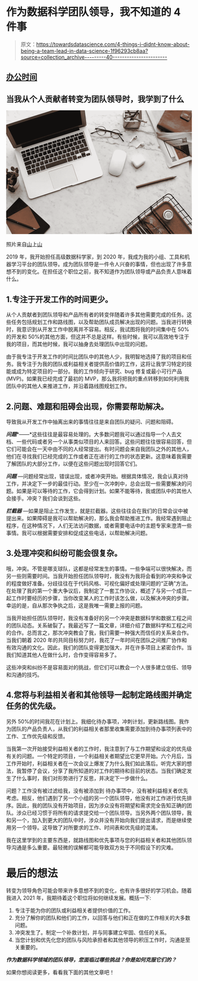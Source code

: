 # 作为数据科学团队领导，我不知道的 4 件事

> 原文：<https://towardsdatascience.com/4-things-i-didnt-know-about-being-a-team-lead-in-data-science-1f96293cb8aa?source=collection_archive---------40----------------------->

## [办公时间](https://towardsdatascience.com/tagged/office-hours)

## 当我从个人贡献者转变为团队领导时，我学到了什么

![](img/30c24e67d44b45c998425db597ccbada.png)

照片来自[山](https://www.pexels.com/@fauxels)上[山](https://www.pexels.com/)

2019 年，我开始担任高级数据科学家，到 2020 年，我成为我的小组、工具和机器学习平台的团队领导。成为团队领导是一件令人兴奋的事情，但也出现了许多意想不到的变化。在担任这个职位之前，我不知道作为团队领导或产品负责人意味着什么。

## 1.专注于开发工作的时间更少。

从个人贡献者到团队领导和产品所有者的转变伴随着许多其他需要完成的任务。这些任务包括规划工作和路线图，以及帮助团队成员解决出现的问题。当我进行转换时，我意识到从开发工作中脱离并不容易。相反，我试图将我的时间集中在 50%的开发和 50%的其他方面，但这并不总是这样。有些时候，我可以高效地专注于我的项目，而其他时候，我可以抽身去处理团队中出现的问题。

由于我专注于开发工作的时间比团队中的其他人少，我明智地选择了我的项目和任务。我专注于为我的团队或利益相关者提供高价值的工作，这将让我学习特定的技能或成为特定项目的一部分。我的工作倾向于研究、bug 修复或最小可行产品(MVP)。如果我已经完成了最初的 MVP，那么我将把我的重点转移到如何利用我团队中的其他人来推进工作，并沿着路线图规划工作。

## 2.问题、难题和阻碍会出现，你需要帮助解决。

导致我从开发工作中抽离出来的事情往往是来自团队的疑问、问题和阻碍。

***问题****——*这些往往是最容易处理的。大多数问题我可以通过指导一个人去文档、一些代码或者另一个从事类似项目的人来回答。这些问题往往很容易回答，但它们可能会在一天中由不同的人经常提出。有时问题会来自我团队之外的其他人，他们在寻找我们已经完成的工作或者正在进行的工作的状态更新。这意味着我需要了解团队的大部分工作，以便在这些问题出现时回答它们。

***问题*** —问题经常出现，错误出现，或者冲突开始。根据具体情况，我会认真对待工作，并决定下一步的最佳行动。至少在一次冲刺中，总会出现一些需要解决的问题。如果是可以等待的工作，它会得到计划。如果不能等待，我或团队中的其他人会接手。冲突？我们会谈到这些。

***拦截器*** —如果是阻止工作发生，就是拦截器。这些往往会在我们的日常会议中被提出来。如果障碍是我可以帮助解决的，那么我会帮助推进工作。我经常遇到阻止程序，在这种情况下，人们无法访问数据，或者需要电话中的主题专家来澄清一些事情。我可以根据需要安排和促成这些电话，以帮助解决问题。

## 3.处理冲突和纠纷可能会很复杂。

哦，冲突。不管是哪支球队，这都是经常发生的事情。一些争端可以很快解决，而另一些则需要时间。当我开始担任团队领导时，我没有为我将会看到的冲突和争议的程度做好准备。分歧往往在于代码风格、可视化偏好或处理问题的“正确”方法。在处理了我的第一个重大争议后，我制定了一套工作协议，概述了与另一个成员一起工作时要经历的步骤，当你改变某人的工作时该怎么做，以及解决冲突的步骤。幸运的是，自从那次争执之后，这是我唯一需要上报的问题。

当我开始担任团队领导时，我没有准备好的另一个冲突是数据科学和数据工程之间的团队动态。关系破裂了。我最近写了一篇文章，详细介绍了数据科学和工程之间的合作。总而言之，那次冲突教会了我，我们需要一种强大而信任的关系来合作。当我们朝着 2020 年的共同目标努力时，我花了一年时间在团队之间推广协作和有效沟通的文化。因此，我们的团队变得更加强大，并在许多项目上紧密合作。当我们知道其他人在做什么时，合作变得容易多了。

这些冲突和纠纷不是容易面对的挑战，但它们可以教会一个人很多建立信任、领导和沟通的技巧。

## 4.您将与利益相关者和其他领导一起制定路线图并确定任务的优先级。

另外 50%的时间我花在计划上。我细化待办事项，冲刺计划，更新路线图。我作为团队的产品负责人，从我们的利益相关者那里收集需要添加到待办事项列表中的工作、工作优先级和反馈。

当我第一次开始接受利益相关者的工作时，我注意到了与工作期望和设定的优先级有关的问题。一个特定的项目，一个利益相关者期望比它更早开始。六个月后，当工作开始时，利益相关者在一次会议上爆发了为什么我们如此落后。听完大家的想法，我暂停了会议，分享了我所知道的对工作的期待和目前的状态。当我们确定发生了什么事时，我们对形势进行了反思，并决定下一步做什么。

问题？工作没有被过滤给我，没有被添加到
待办事项中，没有被利益相关者优先考虑。相反，他们遇到了另一个小组的另一个团队领导，他没有对工作进行优先排序。因此，我的团队没有开始项目，因为涉众没有将期望和需求完全告知正确的团队。涉众已经习惯于将所有的请求提交给一个团队领导。当另外两个团队领导，我和另一个，加入到更大的团队中时，涉众并没有开始向我们提出请求，而是继续使用另一个领导。这导致了对所要求的工作、时间表和优先级的混淆。

我在这里学到的主要东西是，就路线图和优先事项与您的利益相关者和其他团队领导沟通是多么重要。最轻微的误解都可能导致双方处于不同假设下的灾难。

# 最后的想法

转变为领导角色可能会带来许多意想不到的变化，也有许多很好的学习机会。随着我进入 2021 年，我期待着这个职位将如何继续发展。概括一下:

1.  专注于能为你的团队或利益相关者提供价值的工作。
2.  充分了解你的团队和他们的工作，以回答与他们和正在做的工作相关的大多数问题。
3.  冲突发生了。制定一个补救计划，并与同事建立牢固、信任的关系。
4.  当您计划和优先化您的团队与风险承担者和其他领导的积压工作时，沟通是至关重要的。

***作为数据科学领域的团队领导，您面临过哪些挑战？你是如何克服它们的？***

如果你想阅读更多，看看我下面的其他文章吧！

</top-3-challenges-with-starting-out-as-a-data-scientist-705757a6fc09>  </why-you-need-a-data-science-mentor-in-2021-f2ca7372c7a7>  </top-5-lessons-learned-after-hundreds-of-job-applications-fc2ff5a316c6> 